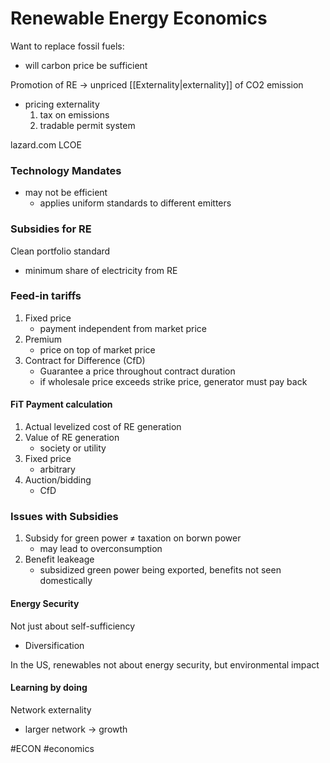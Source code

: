  # Renewable Energy Economics
Want to replace fossil fuels:
- will carbon price be sufficient

Promotion of RE -> unpriced [[Externality|externality]] of CO2 emission
- pricing externality
	1. tax on emissions
	2. tradable permit system

lazard.com LCOE

### Technology Mandates
- may not be efficient
	- applies uniform standards to different emitters
### Subsidies for RE
Clean portfolio standard
- minimum share of electricity from RE

### Feed-in tariffs
1. Fixed price
	- payment independent from market price
2. Premium
	- price on top of market price
3. Contract for Difference (CfD)
	- Guarantee a price throughout contract duration
	- if wholesale price exceeds strike price, generator must pay back

#### FiT Payment calculation
1. Actual levelized cost of RE generation
2. Value of RE generation
	- society or utility
3. Fixed price
	- arbitrary
4. Auction/bidding
	- CfD
	
### Issues with Subsidies
1. Subsidy for green power $\neq$ taxation on borwn power
	- may lead to overconsumption
2. Benefit leakeage
	- subsidized green power being exported, benefits not seen domestically
#### Energy Security
Not just about self-sufficiency
- Diversification

In the US, renewables not about energy security, but environmental impact

#### Learning by doing
Network externality
- larger network -> growth

#ECON #economics